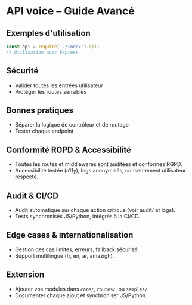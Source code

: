 # API voice – Guide Avancé

## Exemples d'utilisation

```js
const api = require('./index').api;
// Utilisation avec Express
```

## Sécurité
- Valider toutes les entrées utilisateur
- Protéger les routes sensibles

## Bonnes pratiques
- Séparer la logique de contrôleur et de routage
- Tester chaque endpoint

## Conformité RGPD & Accessibilité
- Toutes les routes et middlewares sont auditées et conformes RGPD.
- Accessibilité testée (a11y), logs anonymisés, consentement utilisateur respecté.

## Audit & CI/CD
- Audit automatique sur chaque action critique (voir audit/ et logs).
- Tests synchronisés JS/Python, intégrés à la CI/CD.

## Edge cases & internationalisation
- Gestion des cas limites, erreurs, fallback sécurisé.
- Support multilingue (fr, en, ar, amazigh).

## Extension
- Ajouter vos modules dans `core/`, `routes/`, ou `samples/`.
- Documenter chaque ajout et synchroniser JS/Python.

